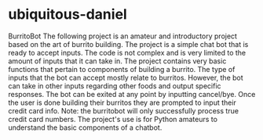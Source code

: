 # ubiquitous-daniel
BurritoBot
The following project is an amateur and introductory project based on the art of burrito building.
The project is a simple chat bot that is ready to accept inputs.
The code is not complex and is very limited to the amount of inputs that it can take in.
The project contains very basic functions that pertain to components of building a burrito.
The type of inputs that the bot can accept mostly relate to burritos.
However, the bot can take in other inputs regarding other foods and output specific responses.
The bot can be exited at any point by inputting cancel/bye.
Once the user is done building their burritos they are prompted to input their credit card info.
Note: the burritobot will only successfully process true credit card numbers.
The project's use is for Python amateurs to understand the basic components of a chatbot.
